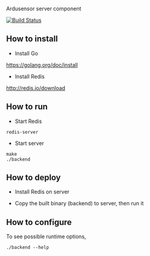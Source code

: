 Ardusensor server component

[![Build Status](https://travis-ci.org/Ardusensor/server_backend.svg?branch=master)](https://travis-ci.org/Ardusensor/server_backend)

How to install
--------------

* Install Go

https://golang.org/doc/install

* Install Redis

http://redis.io/download

How to run
----------

* Start Redis

``` console
redis-server
```

* Start server

``` console
make
./backend
```

How to deploy
-------------

* Install Redis on server

* Copy the built binary (backend) to server, then run it

How to configure
----------------

To see possible runtime options,

``` console
./backend --help
```


